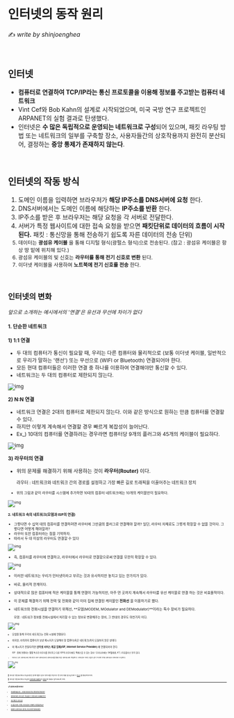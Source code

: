 # 인터넷의 동작 원리

:writing_hand: *write by shinjoenghea*

<BR>

## 인터넷

- **컴퓨터로 연결하여 TCP/IP라는 통신 프로토콜을 이용해 정보를 주고받는 컴퓨터 네트워크**
- Vint Cef와 Bob Kahn의 설계로 시작되었으며, 미국 국방 연구 프로젝트인 ARPANET의 실험 결과로 탄생했다.
- 인터넷은 **수 많은 독립적으로 운영되는 네트워크로 구성**되어 있으며, 패킷 라우팅 방법 또는 네트워크의 일부를 구축할 장소, 사용자들간의 상호작용까지 완전히 분산되어, 결정하는 **중앙 통제가 존재하지 않는다**.

<BR>

## 인터넷의 작동 방식

  1. 도메인 이름을 입력하면 브라우저가 **해당 IP주소를 DNS서버에 요청** 한다.
  2. DNS서버에서는 도메인 이름에 해당하는 **IP주소를 반환** 한다.
  3. IP주소를 받은 후 브라우저는 해당 요청을 각 서버로 전달한다.
  4. 서버가 특정 웹사이트에 대한 접속 요청을 받으면 **패킷단위로 데이터의 흐름이 시작된다.**
     <SAMLL>패킷 : 통신망을 통해 전송하기 쉽도록 자른 데이터의 전송 단위)<SMALL>
  5. 데이터는 **광섬유 케이블** 을 통해 디지털 형식(광펄스 형식)으로 전송된다.
     (참고 : 광섬유 케이블은 항상 땅 밑에 위치해 있다.)
  6. 광섬유 케이블의 빛 신호는 **라우터를 통해 전기 신호로 변환** 된다.
  7. 이더넷 케이블을 사용하여 **노트북에 전기 신호를 전송** 한다.

<BR>

## 인터넷의 변화

*앞으로 소개하는 예시에서의 '연결'은 유선과 무선에 차이가 없다*

#### 1. 단순한 네트워크

**1) 1:1 연결**

- 두 대의 컴퓨터가 통신이 필요할 때, 우리는 다른 컴퓨터와 물리적으로 (보통 이더넷 케이블, 일반적으로 우리가 말하는 '랜선') 또는 무선으로 (WIFI or Bluetooth) 연결되어야 한다.
- 모든 현대 컴퓨터들은 이러한 연결 중 하나를 이용하여 연결해야만 통신할 수 있다.
- 네트워크는 두 대의 컴퓨터로 제한되지 않는다.


![img](https://media.vlpt.us/images/doomchit_3/post/0adb405a-6fab-48e2-b4d0-762c255b9d9c/1.png)



**2) N:N 연결**

- 네트워크 연결은 2대의 컴퓨터로 제한되지 않는다. 이와 같은 방식으로 원하는 만큼 컴퓨터를 연결할 수 있다. 
- 하지만 이렇게 계속해서 연결할 경우 빠르게 복잡성이 늘어난다.
- Ex_) 10대의 컴퓨터를 연결하려는 경우라면 컴퓨터당 9개의 플러그와 45개의 케이블이 필요하다.

![img](https://media.vlpt.us/images/doomchit_3/post/347572a8-3b5b-4b72-89fb-40091d17df10/2.png)



**3) 라우터의 연결**

- 위의 문제를 해결하기 위해 사용하는 것이 **라우터(Router)** 이다. 

  <small>라우터 : 네트워크와 네트워크 간의 경로를 설정하고 가장 빠른 길로 트래픽을 이끌어주는 네트워크 장치<small>

- 위의 그림과 같이 라우터를 시스템에 추가하면 10대의 컴퓨터 네트워크에는 10개의 케이블만이 필요하다.

![img](https://media.vlpt.us/images/doomchit_3/post/6334de99-3d4d-427d-a31b-74b485650f3d/3.png)



####  2. 네트워크 속의 네트워크(모뎀과 ISP의 연결)

- 그렇다면 수 십억 대의 컴퓨터를 연결하려면 라우터에 그만큼의 플러그로 연결해야 할까?
  일단, 라우터 자체로도 그렇게 확장할 수 없을 것이다. 그렇다면 어떻게 해야할까?
- 라우터 또한 컴퓨터라는 점을 기억하자.
- 따라서 두 대 이상의 라우터도 연결할 수 있다

![img](https://media.vlpt.us/images/doomchit_3/post/300c095e-770e-4091-bdb7-b17d14c1b691/4.png)

- 즉, 컴퓨터를 라우터에 연결하고, 라우터에서 라우터로 연결함으로써 연결을 무한히 확장할 수 있다.

![img](https://media.vlpt.us/images/doomchit_3/post/4676dc11-face-4266-92f2-68f51c38bbe0/internet-schema-5.png)

- 이러한 네트워크는 우리가 인터넷이라고 부르는 것과 유사하지만 놓치고 있는 한가지가 있다. 

- 바로, 물리적 한계이다.

- 상대적으로 많은 컴퓨터에 적은 케이블을 통해 연결이 가능하지만, 아주 먼 곳까지 계속해서 라우터를 유선 케이블로 연결 하는 것은 비효율적이다.

- 이 문제를 해결하기 위해 전력 및 전화와 같이 이미 집에 연결된 케이블인 **전화선** 을 이용하기로 했다.

- 네트워크와 전화시설을 연결하기 위해선, **모뎀(MODEM, MOdulator and DEModulator)**이라는 특수 장비가 필요하다.

  <small>모뎀 : 네트워크 정보를 전화시설에서 처리할 수 있는 정보로 변환해주는 장비, 그 반대의 경우도 마찬가지 이다.<small>

![img](https://media.vlpt.us/images/doomchit_3/post/37085ff4-19f0-4c3b-9ac2-58a520cf52c6/6.png)



- 모뎀을 통해 우리의 네트워크는 전화 시설에 연결된다. 

- 하지만, 아직까지 컴퓨터가 보낸 메시지가 도달해야 할 컴퓨터(혹은 네트워크)까지 도달하지 않은 상태다.

- 이 메시지가 전달되려면 **인터넷 서비스 제공 업체(ISP, Internet Service Provider)** 에 연결되어야 한다.

  <SMALL>ISP :  함께 연결되는 몇몇 특수한 라우터를 관리하고 다른 ISP의 라우터에도 액세스할 수 있는 회사 / 우리나라에는 SK텔레콤, KT, LG유플러스 등이 있다.<SMALL>

- 따라서 우리 네트워크의 메시지는 ISP 네트워크의 네트워크를 통해 대상 네트워크로 전달된다. 인터넷은 아래 그림과 같이 이러한 전체 네트워크 인프라로 구성된다.

![img](https://media.vlpt.us/images/doomchit_3/post/63e641a9-59db-4130-9e96-d97ede4aa3b8/7.png)

<BR>

:pushpin: 인터넷 작동원리에서 언급되었던 광케이블과 같은 데이터를 전송하는 방식에 대해 알고싶다면 이 [링크](https://youtu.be/ZhEf7e4kopM) 를 통해 확인하자.

:pushpin: 인터넷 작동원리에서 언급된 [Domain Name](./[Internet]What%20is%20Domain%20Name.md)과 [DNS]([Internet]DNS%20and%20how%20it%20works.md)에 대해서 알아보도록 하자.

-----------

##### :clipboard: [참조] Reference

- [roadmap.sh - How does the internet work?](https://roadmap.sh/guides/what-is-internet)
- [[Internet] 인터넷? 개념잡기 작동원리-IMBETPY](https://velog.io/@doomchit_3/Internet-internet-what-how-IMBETPY)

- [위키백과-인터넷](https://ko.wikipedia.org/wiki/%EC%9D%B8%ED%84%B0%EB%84%B7)
- [[나를 위한 기록]-인터넷은 어떻게 작동될까요?](https://iamhyuki.github.io/internet/%EC%9D%B8%ED%84%B0%EB%84%B7%EC%9D%80-%EC%96%B4%EB%96%BB%EA%B2%8C-%EB%8F%99%EC%9E%91%ED%95%98%EB%8A%94%EA%B0%80/)

- [Elliot-[네트워크 용어] 라우터란?(Router)](https://puzzle-puzzle.tistory.com/entry/네트워크-용어-라우터란-Router)

